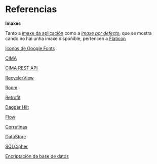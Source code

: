 # Referencias

**Imaxes**

Tanto a [imaxe da aplicación](https://www.flaticon.es/icono-gratis/pastillas_5157673) como a [_imaxe por defecto_](https://www.flaticon.es/icono-gratis/imagen_10701484), que se mostra cando no hai unha imaxe dispoñible, pertencen a [Flaticon](https://www.flaticon.es/)

[Iconos de Google Fonts](https://fonts.google.com/icons)

[CIMA](https://cima.aemps.es/cima/publico/home.htm)

[CIMA REST API](https://www.aemps.gob.es/apps/cima/docs/CIMA_REST_API.pdf)

[RecyclerView](https://developer.android.com/develop/ui/views/layout/recyclerview?hl=es-419)

[Room](https://developer.android.com/training/data-storage/room?hl=es-419)

[Retrofit](https://square.github.io/retrofit/)

[Dagger Hilt](https://developer.android.com/training/dependency-injection/hilt-android?hl=es-419)

[Flow](https://developer.android.com/kotlin/flow?hl=es-419)

[Corrutinas](https://developer.android.com/kotlin/coroutines?hl=es-419)

[DataStore](https://developer.android.com/topic/libraries/architecture/datastore?hl=es-419)

[SQLCipher](https://github.com/sqlcipher/sqlcipher-android)

[Encriptación da base de datos](https://systemweakness.com/ciphering-your-room-quick-guide-to-encrypting-data-in-android-room-database-using-sqlcipher-618b80090a97)